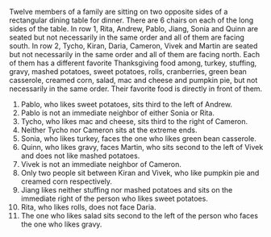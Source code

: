 <!--
<html>

<body>
-->
<!--
---
layout: page
title: Problem of the Week
---
-->
<!--
<p>Due Wednesday, November 30, 2022 at midnight submitted to 
<a href="https://forms.gle/LgCLL5vhwUn6h5eA7">this Google form.</a> <b>You must be logged into your NAU gmail to submit via this form. </b>

-->
<p> Twelve members of a family are sitting on two opposite sides of a rectangular dining table for dinner. There are 6 chairs on each of the long sides of the table.  In row 1, Rita, Andrew, Pablo, Jiang, Sonia and Quinn are seated but not necessarily in the same order and all of them are facing south. In row 2, Tycho, Kiran, Daria, Cameron, Vivek and Martin are seated but not necessarily in the same order and all of them are facing north. Each of them has a different favorite Thanksgiving food among, turkey, stuffing, gravy, mashed potatoes, sweet potatoes, rolls, cranberries, green bean casserole, creamed corn, salad, mac and cheese and pumpkin pie, but not necessarily in the same order. Their favorite food is directly in front of them. 

<ol>
  <li> Pablo, who likes sweet potatoes, sits third to the left of Andrew.</li>
   <li>  Pablo is not an immediate neighbor of either Sonia or Rita.</li>
   <li>  Tycho, who likes mac and cheese, sits third to the right of Cameron.</li>
   <li>  Neither Tycho nor Cameron sits at the extreme ends.</li>
   <li>  Sonia, who likes turkey, faces the one who likes green bean casserole.</li>
   <li>  Quinn, who likes gravy, faces Martin, who sits second to the left of Vivek and does not like mashed potatoes.</li>
    <li>  Vivek is not an immediate neighbor of Cameron.</li>
   <li>  Only two people sit between Kiran and Vivek, who like pumpkin pie and creamed corn respectively.</li>
    <li>  Jiang likes neither stuffing nor mashed potatoes and sits on the immediate right of the person who likes sweet potatoes.</li>
    <li>  Rita, who likes rolls, does not face Daria.</li>
    <li>  The one who likes salad sits second to the left of the person who faces the one who likes gravy.</li>
</ol>


 </p>
